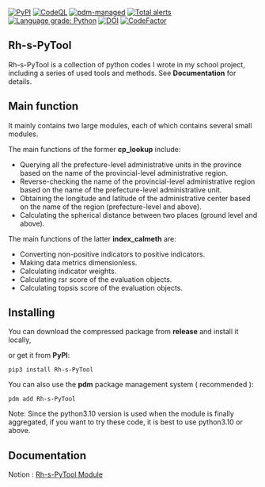 [![PyPI](https://img.shields.io/pypi/v/Rh-s-PyTool)](https://pypi.org/project/Rh-s-PyTool/)
[![CodeQL](https://github.com/skahanium/Rh-s-PyTool/actions/workflows/codeql-analysis.yml/badge.svg)](https://github.com/skahanium/Rh-s-PyTool/actions/workflows/codeql-analysis.yml)
[![pdm-managed](https://img.shields.io/badge/pdm-managed-blueviolet)](https://pdm.fming.dev)
[![Total alerts](https://img.shields.io/lgtm/alerts/g/skahanium/Rh-s-PyTool.svg?logo=lgtm&logoWidth=18)](https://lgtm.com/projects/g/skahanium/Rh-s-PyTool/alerts/)
[![Language grade: Python](https://img.shields.io/lgtm/grade/python/g/skahanium/Rh-s-PyTool.svg?logo=lgtm&logoWidth=18)](https://lgtm.com/projects/g/skahanium/Rh-s-PyTool/context:python)
[![DOI](https://zenodo.org/badge/392722517.svg)](https://zenodo.org/badge/latestdoi/392722517)
[![CodeFactor](https://www.codefactor.io/repository/github/skahanium/rh-s-pytool/badge)](https://www.codefactor.io/repository/github/skahanium/rh-s-pytool)

## Rh-s-PyTool
Rh-s-PyTool is a collection of python codes I wrote in my school project, including a series of used tools and methods. See **Documentation** for details.

## Main function

It mainly contains two large modules, each of which contains several small modules.

The main functions of the former **cp_lookup** include:

- Querying all the prefecture-level administrative units in the province based on the name of the provincial-level administrative region.
- Reverse-checking the name of the provincial-level administrative region based on the name of the prefecture-level administrative unit.
- Obtaining the longitude and latitude of the administrative center based on the name of the region (prefecture-level and above).
- Calculating the spherical distance between two places (ground level and above).

The main functions of the latter **index_calmeth** are:

- Converting non-positive indicators to positive indicators.
- Making data metrics dimensionless.
- Calculating indicator weights.
- Calculating  rsr score of the evaluation objects.
- Calculating topsis score of the evaluation objects.

## Installing
You can download the compressed package from **release** and install it locally,

or get it from **PyPI**:

```
pip3 install Rh-s-PyTool
```

You can also use the **pdm** package management system ( recommended ):

```
pdm add Rh-s-PyTool
```

Note: Since the python3.10 version is used when the module is finally aggregated, if you want to try these code, it is best to use python3.10 or above.

## Documentation
Notion : [ Rh-s-PyTool Module ]

[Rh-s-PyTool Module]: https://rh-s-pytool-coral.vercel.app
